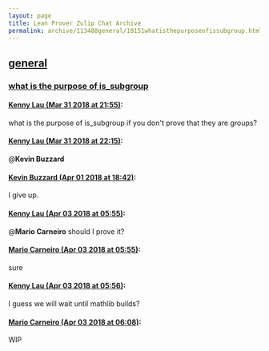 ```yaml
---
layout: page
title: Lean Prover Zulip Chat Archive 
permalink: archive/113488general/18151whatisthepurposeofissubgroup.html
---
```


## [general](index.html)
### [what is the purpose of is_subgroup](18151whatisthepurposeofissubgroup.html)

#### [Kenny Lau (Mar 31 2018 at 21:55)](https://leanprover.zulipchat.com/#narrow/stream/113488-general/topic/what%20is%20the%20purpose%20of%20is_subgroup/near/124464518):
what is the purpose of is_subgroup if you don't prove that they are groups?

#### [Kenny Lau (Mar 31 2018 at 22:15)](https://leanprover.zulipchat.com/#narrow/stream/113488-general/topic/what%20is%20the%20purpose%20of%20is_subgroup/near/124465041):
@**Kevin Buzzard**

#### [Kevin Buzzard (Apr 01 2018 at 18:42)](https://leanprover.zulipchat.com/#narrow/stream/113488-general/topic/what%20is%20the%20purpose%20of%20is_subgroup/near/124494254):
I give up.

#### [Kenny Lau (Apr 03 2018 at 05:55)](https://leanprover.zulipchat.com/#narrow/stream/113488-general/topic/what%20is%20the%20purpose%20of%20is_subgroup/near/124558889):
@**Mario Carneiro** should I prove it?

#### [Mario Carneiro (Apr 03 2018 at 05:55)](https://leanprover.zulipchat.com/#narrow/stream/113488-general/topic/what%20is%20the%20purpose%20of%20is_subgroup/near/124558891):
sure

#### [Kenny Lau (Apr 03 2018 at 05:56)](https://leanprover.zulipchat.com/#narrow/stream/113488-general/topic/what%20is%20the%20purpose%20of%20is_subgroup/near/124558931):
I guess we will wait until mathlib builds?

#### [Mario Carneiro (Apr 03 2018 at 06:08)](https://leanprover.zulipchat.com/#narrow/stream/113488-general/topic/what%20is%20the%20purpose%20of%20is_subgroup/near/124559255):
WIP

